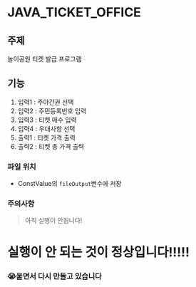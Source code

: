 
# JAVA_TICKET_OFFICE

## 주제
놀이공원 티켓 발급 프로그램

## 기능
1. 입력1 : 주야간권 선택
2. 입력2 : 주민등록번호 입력
3. 입력3 : 티켓 매수 입력
4. 입력4 : 우대사항 선택
5. 출력1 : 티켓 가격 출력
6. 출력2 : 티켓 총 가격 출력

### 파일 위치
- ConstValue의 `fileOutput`변수에 저장

### 주의사항
> 아직 실행이 안됩니다!

# 실행이 안 되는 것이 정상입니다!!!!!
### 😭울면서 다시 만들고 있습니다
